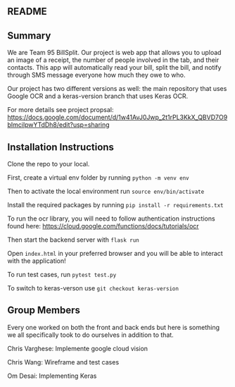 ## README

## Summary

We are Team 95 BillSplit. Our project is web app that allows you to upload an image of a receipt, the number of people involved in the tab, and their contacts. This app will automatically read your bill, split the bill, and notify through SMS message everyone how much they owe to who. 

Our project has two different versions as well: the main repository that uses Google OCR and a keras-version branch that uses Keras OCR.

For more details see project propsal: https://docs.google.com/document/d/1w41AvJ0Jwp_2t1rPL3KkX_QBVD7O9bImcilpwYTdDh8/edit?usp=sharing


## Installation Instructions

Clone the repo to your local.

First, create a virtual env folder by running `python -m venv env`

Then to activate the local environment run `source env/bin/activate`

Install the required packages by running `pip install -r requirements.txt`

To run the ocr library, you will need to follow authentication instructions found here: https://cloud.google.com/functions/docs/tutorials/ocr

Then start the backend server with `flask run`

Open `index.html` in your preferred browser and you will be able to interact with the application!

To run test cases, run `pytest test.py`

To switch to keras-verson use `git checkout keras-version`

## Group Members

Every one worked on both the front and back ends but here is something we all specifically took to do ourselves in addition to that.

Chris Varghese: Implemente google cloud vision

Chris Wang: Wireframe and test cases

Om Desai: Implementing Keras
